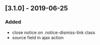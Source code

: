 ## [3.1.0] - 2019-06-25
### Added
- close notice on .notice-dismiss-link class
- source field in ajax action